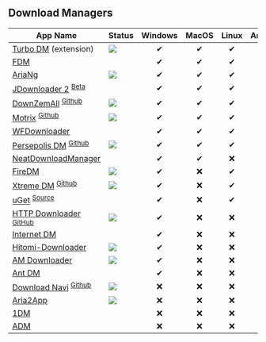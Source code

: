 ## Download Managers
| App Name | Status | Windows | MacOS | Linux | Android
|-|-|:-:|:-:|:-:|:-:|
| [Turbo DM](https://github.com/inbasic/turbo-download-manager-v2/) (extension)| ![](https://img.shields.io/github/last-commit/inbasic/turbo-download-manager-v2) | ✔ | ✔ | ✔ | ✔ |
| [FDM](https://www.freedownloadmanager.org) | | ✔ | ✔ | ✔ | ✔ |
| [AriaNg](http://ariang.mayswind.net) | ![](https://img.shields.io/github/last-commit/mayswind/AriaNg) | ✔ | ✔ | ✔ | ✔ |
| [JDownloader 2](https://jdownloader.org/jdownloader2) <sup> [Beta](https://beta.jdownloader.org) </sup> | | ✔ | ✔ | ✔ | ❌ |
| [DownZemAll](https://setvisible.github.io/DownZemAll) <sup> [Github](https://github.com/setvisible/DownZemAll) | ![](https://img.shields.io/github/last-commit/setvisible/DownZemAll) | ✔ | ✔ | ✔ | ❌ |
| [Motrix](https://motrix.app) <sup> [Github](https://github.com/agalwood/Motrix) | ![](https://img.shields.io/github/last-commit/agalwood/Motrix) | ✔ | ✔ | ✔ | ❌ |
| [WFDownloader](https://www.wfdownloader.xyz) | | ✔ | ✔ | ✔ | ❌ |
| [Persepolis DM](https://persepolisdm.github.io) <sup> [Github](https://github.com/persepolisdm/persepolis) | ![](https://img.shields.io/github/last-commit/persepolisdm/persepolis) | ✔ | ✔ | ✔ | ❌ |
| [NeatDownloadManager](https://www.neatdownloadmanager.com) | | ✔ | ✔ |❌ | ❌ |
| [FireDM](https://github.com/firedm/FireDM) | ![](https://img.shields.io/github/last-commit/firedm/FireDM) | ✔ | ❌ | ✔ | ❌ |
| [Xtreme DM](https://xtremedownloadmanager.com) <sup> [Github](https://github.com/subhra74/xdm) </sup> | ![](https://img.shields.io/github/last-commit/subhra74/xdm) | ✔ | ❌ | ✔ | ❌ |
| [uGet](http://ugetdm.com) <sup> [Source](https://sourceforge.net/p/urlget/uget2/ci/master/tree)  || ✔ | ❌ | ✔ | ✔ |
| [HTTP Downloader](https://erickutcher.github.io/#HTTP_Downloader) <sup> [GitHub](https://github.com/erickutcher/httpdownloader) | ![](https://img.shields.io/github/last-commit/erickutcher/httpdownloader) | ✔ | ❌ | ❌ | ❌ |
| [Internet DM](https://www.internetdownloadmanager.com) | | ✔ | ❌ | ❌ | ❌ |
| [Hitomi-Downloader](https://github.com/KurtBestor/Hitomi-Downloader) | ![](https://img.shields.io/github/last-commit/KurtBestor/Hitomi-Downloader) | ✔ | ❌ | ❌ | ❌ |
| [AM Downloader](https://github.com/antikmozib/AM-Downloader) | ![](https://img.shields.io/github/last-commit/antikmozib/AM-Downloader) | ✔ | ❌ | ❌ | ❌ |
| [Ant DM](https://antdownloadmanager.com)  | | ✔ | ❌ | ❌ | ❌ |
| [Download Navi](https://play.google.com/store/apps/details?id=com.tachibana.downloader) <sup> [Github](https://github.com/TachibanaGeneralLaboratories/download-navi) </sup>| ![](https://img.shields.io/github/last-commit/TachibanaGeneralLaboratories/download-navi) | ❌ | ❌ | ❌ | ✔ |
| [Aria2App](https://github.com/devgianlu/Aria2App) | ![](https://img.shields.io/github/last-commit/devgianlu/Aria2App) | ❌ | ❌ | ❌ | ✔ 
| [1DM](https://play.google.com/store/apps/details?id=idm.internet.download.manager) | | ❌ | ❌ | ❌ | ✔ 
| [ADM](https://play.google.com/store/apps/details?id=com.dv.adm) | | ❌ | ❌ | ❌ | ✔ 
